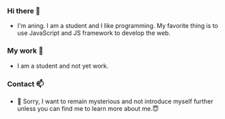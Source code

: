 ### Hi there 👋
- I'm aning. I am a student and I like programming. My favorite thing is to use JavaScript and JS framework to develop the web.
### My work 🔭
- I am a student and not yet work.
### Contact 📫
- 💬 Sorry, I want to remain mysterious and not introduce myself further unless you can find me to learn more about me.😇

